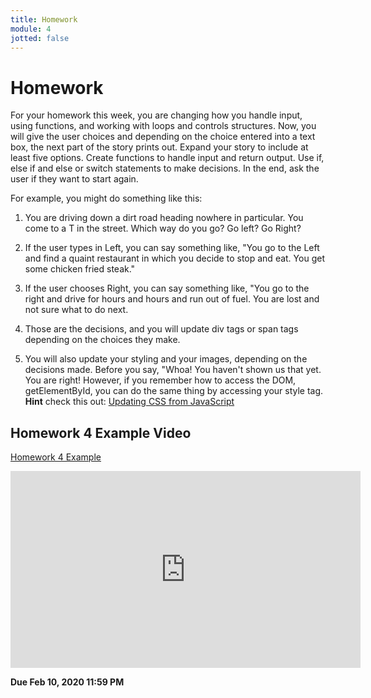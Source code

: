 ```yaml
---
title: Homework
module: 4
jotted: false
---
```


# Homework

For your homework this week, you are changing how you handle input, using functions, and working with loops and controls structures.  Now, you will give the user choices and depending on the choice entered into a text box, the next part of the story prints out.  Expand your story to include at least five options.  Create functions to handle input and return output. Use if, else if and else or switch statements to make decisions.  In the end, ask the user if they want to start again.

For example, you might do something like this:

1. You are driving down a dirt road heading nowhere in particular.  You come to a T in the street.  Which way do you go?  Go left? Go Right?

2. If the user types in Left, you can say something like, "You go to the Left and find a quaint restaurant in which you decide to stop and eat.  You get some chicken fried steak."  

3. If the user chooses Right, you can say something like, "You go to the right and drive for hours and hours and run out of fuel. You are lost and not sure what to do next.

4. Those are the decisions, and you will update div tags or span tags depending on the choices they make.  

5. You will also update your styling and your images, depending on the decisions made.  Before you say, "Whoa!  You haven't shown us that yet. You are right!  However, if you remember how to access the DOM, getElementById, you can do the same thing by accessing your style tag.  **Hint** check this out: [Updating CSS from JavaScript](https://www.w3schools.com/js/js_htmldom_css.asp)




## Homework 4 Example Video

[Homework 4 Example](https://github.com/Montana-Media-Arts/441-WebTech-Spring2020-Examples/tree/master/Week%204)

<iframe width="560" height="315" src="https://www.youtube.com/embed/h-DzScb71ag" frameborder="0" allow="accelerometer; autoplay; encrypted-media; gyroscope; picture-in-picture" allowfullscreen></iframe>


**Due Feb 10, 2020 11:59 PM**